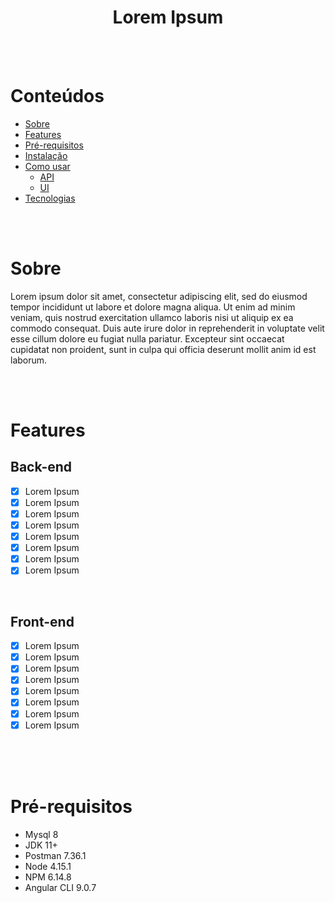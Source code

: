 <h1 align="center">Lorem Ipsum</h1>

</br></br>

Conteúdos
=================
<!--ts-->
   * [Sobre](#sobre)
   * [Features](#features)
   * [Pré-requisitos](#pre-requisitos)
   * [Instalação](#instalacao)     
   * [Como usar](#como-usar)  
       * [API](#api)     
       * [UI](#ui) 
   * [Tecnologias](#tecnologias)  
<!--te-->

</br></br>

<div id="sobre"></div>

# Sobre
<div>
<p align="left">Lorem ipsum dolor sit amet, consectetur adipiscing elit, sed do eiusmod tempor incididunt ut labore et dolore magna aliqua. Ut enim ad minim veniam, quis nostrud exercitation ullamco laboris nisi ut aliquip ex ea commodo consequat. Duis aute irure dolor in reprehenderit in voluptate velit esse cillum dolore eu fugiat nulla pariatur. Excepteur sint occaecat cupidatat non proident, sunt in culpa qui officia deserunt mollit anim id est laborum.</p>
</div>

</br></br>


<div id="features"></div>

# Features

## Back-end
- [x] Lorem Ipsum
- [x] Lorem Ipsum
- [x] Lorem Ipsum
- [x] Lorem Ipsum
- [x] Lorem Ipsum
- [x] Lorem Ipsum
- [x] Lorem Ipsum
- [x] Lorem Ipsum

</br>

## Front-end
- [x] Lorem Ipsum
- [x] Lorem Ipsum
- [x] Lorem Ipsum
- [x] Lorem Ipsum
- [x] Lorem Ipsum
- [x] Lorem Ipsum
- [x] Lorem Ipsum
- [x] Lorem Ipsum

</br></br></br>

<div id="pre-requisitos"></div>

# Pré-requisitos
<p align="left">
  <ul>
    <li>Mysql 8</li>
    <li>JDK 11+</li>
    <li>Postman 7.36.1</li>
    <li>Node 4.15.1</li>
    <li>NPM 6.14.8</li>
    <li>Angular CLI 9.0.7</li>
    </ul>
  </p>